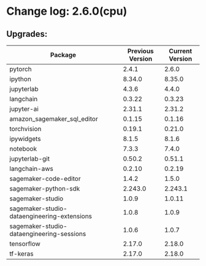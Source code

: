 # Change log: 2.6.0(cpu)

## Upgrades: 

Package | Previous Version | Current Version
---|---|---
pytorch|2.4.1|2.6.0
ipython|8.34.0|8.35.0
jupyterlab|4.3.6|4.4.0
langchain|0.3.22|0.3.23
jupyter-ai|2.31.1|2.31.2
amazon_sagemaker_sql_editor|0.1.15|0.1.16
torchvision|0.19.1|0.21.0
ipywidgets|8.1.5|8.1.6
notebook|7.3.3|7.4.0
jupyterlab-git|0.50.2|0.51.1
langchain-aws|0.2.10|0.2.19
sagemaker-code-editor|1.4.2|1.5.0
sagemaker-python-sdk|2.243.0|2.243.1
sagemaker-studio|1.0.9|1.0.11
sagemaker-studio-dataengineering-extensions|1.0.8|1.0.9
sagemaker-studio-dataengineering-sessions|1.0.6|1.0.7
tensorflow|2.17.0|2.18.0
tf-keras|2.17.0|2.18.0
